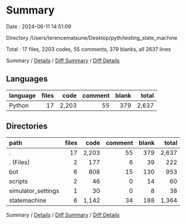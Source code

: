 # Summary

Date : 2024-06-11 14:51:09

Directory /Users/terencematsune/Desktop/pyth/testing_state_machine

Total : 17 files,  2203 codes, 55 comments, 379 blanks, all 2637 lines

Summary / [Details](details.md) / [Diff Summary](diff.md) / [Diff Details](diff-details.md)

## Languages
| language | files | code | comment | blank | total |
| :--- | ---: | ---: | ---: | ---: | ---: |
| Python | 17 | 2,203 | 55 | 379 | 2,637 |

## Directories
| path | files | code | comment | blank | total |
| :--- | ---: | ---: | ---: | ---: | ---: |
| . | 17 | 2,203 | 55 | 379 | 2,637 |
| . (Files) | 2 | 177 | 6 | 39 | 222 |
| bot | 6 | 808 | 15 | 130 | 953 |
| scripts | 2 | 46 | 0 | 14 | 60 |
| simulator_settings | 1 | 30 | 0 | 8 | 38 |
| statemachine | 6 | 1,142 | 34 | 188 | 1,364 |

Summary / [Details](details.md) / [Diff Summary](diff.md) / [Diff Details](diff-details.md)
